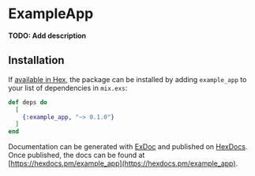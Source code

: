 # ExampleApp

**TODO: Add description**

## Installation

If [available in Hex](https://hex.pm/docs/publish), the package can be installed
by adding `example_app` to your list of dependencies in `mix.exs`:

```elixir
def deps do
  [
    {:example_app, "~> 0.1.0"}
  ]
end
```

Documentation can be generated with [ExDoc](https://github.com/elixir-lang/ex_doc)
and published on [HexDocs](https://hexdocs.pm). Once published, the docs can
be found at [https://hexdocs.pm/example_app](https://hexdocs.pm/example_app).

